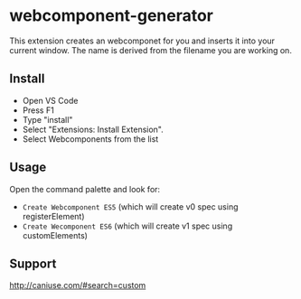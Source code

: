 # webcomponent-generator

This extension creates an webcomponet for you and inserts it into your current window. The name is derived from the filename you are
working on.

## Install

* Open VS Code
* Press F1
* Type "install"
* Select "Extensions: Install Extension".
* Select Webcomponents from the list

## Usage

Open the command palette and look for:

* `Create Webcomponent ES5` (which will create v0 spec using registerElement)
* `Create Wecomponent ES6` (which will create v1 spec using customElements)

## Support

http://caniuse.com/#search=custom
